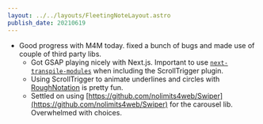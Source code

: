 ```yaml
---
layout: ../../layouts/FleetingNoteLayout.astro
publish_date: 20210619
---
```


- Good progress with M4M today. fixed a bunch of bugs and made use of couple of third party libs.
  - Got GSAP playing nicely with Next.js. Important to use [`next-transpile-modules`](https://stackoverflow.com/a/65689317/7207193) when including the ScrollTrigger plugin.
  - Using ScrollTrigger to animate underlines and circles with [RoughNotation](https://roughnotation.com/) is pretty fun.
  - Settled on using [https://github.com/nolimits4web/Swiper](https://github.com/nolimits4web/Swiper) for the carousel lib. Overwhelmed with choices.
